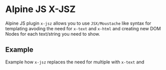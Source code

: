 # Alpine JS X-JSZ

Alpine JS plugin `x-jsz` allows you to use `JSX/Moustache` like syntax for templating avoding the need for `x-text` and `x-html` and creating new DOM Nodes for each text/string you need to show.

## Example

Example how `x-jsz` replaces the need for multiple <span> with `x-text` and <template> with `x-if`

```html
  <div x-data="{ name: 'Jhon', surname: 'Doe', showSurname: true }">
    <p>
      Hello I am <span x-text="name"></span> <template x-if="showSurname"><span x-text="surname"></span></template>
    </p>
    <p x-jsz>
      Hello I am {{name}} {{ showSurname && surname }}
    </p>
  </div>
```

All the code within `{{...}}` will be treated like JS code and handled by Alpine JS [`evaluate()`](https://alpinejs.dev/advanced/extending#evaluating-expressions) 

If you wish to use other Alpine JS directives within `{{...}}` use the `<template x-jsz>`

```html
  <div x-data="{ name: 'Jhon', surname: 'Doe', showSurname: true }">
    <template x-jsz>
        <p>
            Hello I am {{name}} {{ showSurname && `<span x-text="surname"></span>` }}
        </p>
    </template>
  </div>
```

Only __`ONE`__ root element should be used as all other will be ignored. `x-jsz` directive will clone the root element and [`evaluate()`](https://alpinejs.dev/advanced/extending#evaluating-expressions) all its content. Which in this example results in

```html
  <div x-data="{ name: 'Jhon', surname: 'Doe', showSurname: true }">
    <template x-jsz>
        <p>
            Hello I am {{name}} {{ showSurname && `<span x-text="surname"></span>` }}
        </p>
    </template>
    <p>
        Hello I am Jhon <span x-text="surname">Doe</span>
    </p>
  </div>
```

Make sure to use correct `HTML` tag as x-jsz will use it to create a new node after the template.

## Install

### CDN

```html
<script src="https://cdn.jsdelivr.net/npm/alpinejs-jsz@latest/dist/jsz.cdn.js"></script>
<script defer src="https://unpkg.com/alpinejs@3.x.x/dist/cdn.min.js"></script>
```

### NPM/Yarn

```shell
npm i -D alpinejs-jsz
or
yarn add -D alpinejs-jsz
```

Then you can register the plugin.

```js
import Alpine from "alpinejs";
import jsz from "alpinejs-jsz";
Alpine.plugin(jsz);
window.Alpine = Alpine;
Alpine.start();
```

### Stats 

[![](https://data.jsdelivr.com/v1/package/npm/alpinejs-jsz/badge)](https://www.jsdelivr.com/package/npm/alpinejs-jsz)
![](https://img.shields.io/bundlephobia/min/alpinejs-jsz)
![](https://img.shields.io/npm/v/alpinejs-jsz)
![](https://img.shields.io/npm/dt/alpinejs-jsz)
![](https://img.shields.io/github/license/racha/alpinejs-jsz)
